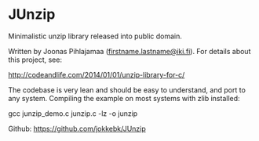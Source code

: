 JUnzip
======

Minimalistic unzip library released into public domain.

Written by Joonas Pihlajamaa (firstname.lastname@iki.fi). 
For details about this project, see:

http://codeandlife.com/2014/01/01/unzip-library-for-c/

The codebase is very lean and should be easy to understand, and port to
any system. Compiling the example on most systems with zlib installed:

gcc junzip_demo.c junzip.c -lz -o junzip

Github: https://github.com/jokkebk/JUnzip